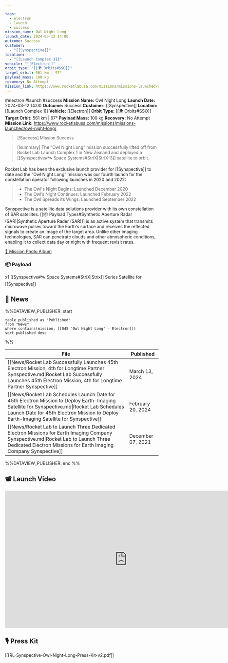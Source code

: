 ```yaml
---

tags:
  - electron
  - launch
  - success
mission_name: Owl Night Long
launch_date: 2024-03-12 14:00
outcome: Success
customer:
  - "[[Synspective]]"
location:
  - "[[Launch Complex 1]]"
vehicle: "[[Electron]]"
orbit_type: "[[🌍 Orbits#SSO]]"
target_orbit: 561 km | 97°
payload_mass: 100 kg
recovery: No Attempt
mission_link: https://www.rocketlabusa.com/missions/missions-launched/owl-night-long/
---
```


#electron #launch #success
**Mission Name:** Owl Night Long
**Launch Date:** 2024-03-12 14:00
**Outcome:** Success
**Customer:** [[Synspective]]
**Location:** [[Launch Complex 1]]
**Vehicle:** [[Electron]]
**Orbit Type:** [[🌍 Orbits#SSO]]
**Target Orbit:** 561 km | 97°
**Payload Mass:** 100 kg
**Recovery:** No Attempt
**Mission Link:** https://www.rocketlabusa.com/missions/missions-launched/owl-night-long/

>[!Success] Mission Success

>[!summary]
The “Owl Night Long” mission successfully lifted off from Rocket Lab Launch Complex 1 in New Zealand and deployed a [[Synspective#🛰️ Space Systems#StriX|StriX-3]] satellite to orbit. 
>
Rocket Lab has been the exclusive launch provider for [[Synspective]] to date and the “Owl Night Long” mission was our fourth launch for the constellation operator following launches in 2020 and 2022:
>
>- The Owl's Night Begins: Launched December 2020
>- The Owl’s Night Continues: Launched February 2022
>- The Owl Spreads its Wings: Launched September 2022
>
Synspective is a satellite data solutions provider with its own constellation of SAR satellites. [[📦 Payload Types#Synthetic Aperture Radar (SAR)|Synthetic Aperture Rader (SAR)]] is an active system that transmits microwave pulses toward the Earth's surface and receives the reflected signals to create an image of the target area. Unlike other imaging technologies, SAR can penetrate clouds and other atmospheric conditions, enabling it to collect data day or night with frequent revisit rates.
>
[📸 Mission Photo Album](https://www.flickr.com/photos/rocketlab/albums/72177720315392064/)
### 📦 Payload

x1 [[Synspective#🛰️ Space Systems#StriX|Strix]] Series Satellite for [[Synspective]]

## 📰 News
%%DATAVIEW_PUBLISHER: start
```
table published as "Published"
from "News"
where contains(mission, [[045 'Owl Night Long' - Electron]])
sort published desc
```
%%

| File                                                                                                                                                                                                                                   | Published         |
| -------------------------------------------------------------------------------------------------------------------------------------------------------------------------------------------------------------------------------------- | ----------------- |
| [[News/Rocket Lab Successfully Launches 45th Electron Mission, 4th for Longtime Partner Synspective.md\|Rocket Lab Successfully Launches 45th Electron Mission, 4th for Longtime Partner Synspective]]                                 | March 13, 2024    |
| [[News/Rocket Lab Schedules Launch Date for 45th Electron Mission to Deploy Earth-Imaging Satellite for Synspective.md\|Rocket Lab Schedules Launch Date for 45th Electron Mission to Deploy Earth-Imaging Satellite for Synspective]] | February 20, 2024 |
| [[News/Rocket Lab to Launch Three Dedicated Electron Missions for Earth Imaging Company Synspective.md\|Rocket Lab to Launch Three Dedicated Electron Missions for Earth Imaging Company Synspective]]                                 | December 07, 2021 |

%%DATAVIEW_PUBLISHER: end %%

## 📽️ Launch Video

<iframe width="800" height="450" src="https://www.youtube.com/embed/GF9cWWkSlsQ" title="Rocket Lab&#39;s Electron - Owl Night Long Mission" frameborder="0" allow="accelerometer; autoplay; clipboard-write; encrypted-media; gyroscope; picture-in-picture; web-share" referrerpolicy="strict-origin-when-cross-origin" allowfullscreen></iframe>     

## 🎙️ Press Kit

![[RL-Synspective-Owl-Night-Long-Press-Kit-v2.pdf]]